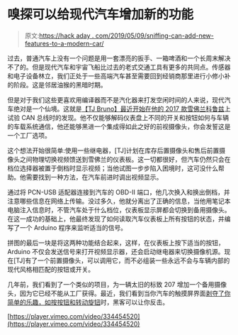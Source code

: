 # 嗅探可以给现代汽车增加新的功能

> 原文:[https://hack aday . com/2019/05/09/sniffing-can-add-new-features-to-a-modern-car/](https://hackaday.com/2019/05/09/sniffing-can-to-add-new-features-to-a-modern-car/)

过去，普通汽车上没有一个问题是用一套漂亮的扳手、一箱啤酒和一个长周末解决不了的。但是现代汽车和宇宙飞船比过去的老式交通工具有更多的共同点。传感器和电子设备林立，我们正处于一些高端汽车甚至需要回到经销商那里进行小修小补的阶段。这是邻居油猴的黑暗时期。

但是对于我们这些更喜欢用编译器而不是汽化器来打发空闲时间的人来说，现代汽车绝对是一个仙境。这就是[【TJ Bruno】最近开始在他的 2017 款雪佛兰科鲁兹](https://medium.com/@tbruno25/car-hacking-how-i-added-features-by-manipulating-can-bus-and-how-you-can-too-b391fcea11f1)上试验 CAN 总线时的发现。他不仅能够解码仪表盘上不同的开关和按钮如何与车辆的车载系统通信，他还能够黑进一个集成得如此之好的前视摄像头，你会发誓这是一个工厂选项。

这个想法开始很简单:使用一些继电器，[TJ]计划在库存后置摄像头和售后前置摄像头之间物理切换视频馈送到雪佛兰的仪表板。这一切都很好，但汽车仍然只会在档位选择器被置于倒档时显示视频；当他试图一步步陷入困境时，这可没什么帮助。他需要找到一种方法，在汽车前进时调出视频显示。

通过将 PCN-USB 适配器连接到汽车的 OBD-II 端口，他几次换入和换出倒档，并注意哪些信息在网络上传输。没过多久，他就分离出了正确的信息，当他用笔记本电脑注入信息时，不管汽车处于什么档位，仪表板显示屏都会切换到备用摄像头。在这一成功的基础上，他最终发现了如何读取汽车仪表板上所有按钮的状态，并编写了一个 Arduino 程序来监听适当的信号。

拼图的最后一块是将这两种功能结合起来，这样，在仪表板上按下适当的按钮，Arduino 不仅会发送信号来打开视频显示器，还会启动继电器来切换摄像机源。现在[TJ]有了一个前置摄像头，可以调用它，而不必组装一些永远不会与车辆内部的现代风格相匹配的按钮或开关。

几年前，我们看到了一个类似的项目，为一辆太旧的标致 207 增加一个备用摄像头，因为它已经不能从工厂获得。最近，我们看到当你汽车的触摸屏界面[剥夺了你简单的乐趣，如按按钮和转动旋钮](https://hackaday.com/2019/02/15/juicing-up-the-chevy-volt-with-raspberry-pi/)时，黑客可以让你反击。

[https://player.vimeo.com/video/334454520](https://player.vimeo.com/video/334454520)